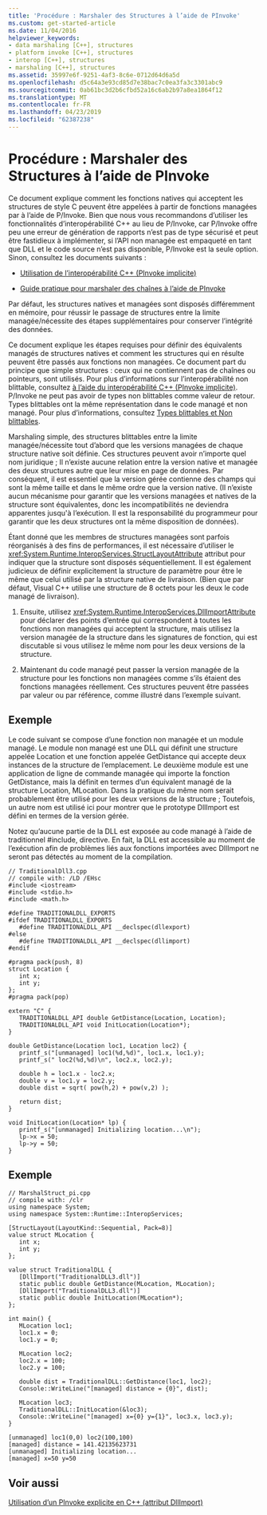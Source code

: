 ```yaml
---
title: 'Procédure : Marshaler des Structures à l’aide de PInvoke'
ms.custom: get-started-article
ms.date: 11/04/2016
helpviewer_keywords:
- data marshaling [C++], structures
- platform invoke [C++], structures
- interop [C++], structures
- marshaling [C++], structures
ms.assetid: 35997e6f-9251-4af3-8c6e-0712d64d6a5d
ms.openlocfilehash: d5c64a3e93cd85d7e38bac7c0ea3fa3c3301abc9
ms.sourcegitcommit: 0ab61bc3d2b6cfbd52a16c6ab2b97a8ea1864f12
ms.translationtype: MT
ms.contentlocale: fr-FR
ms.lasthandoff: 04/23/2019
ms.locfileid: "62387238"
---
```

# <a name="how-to-marshal-structures-using-pinvoke"></a>Procédure : Marshaler des Structures à l’aide de PInvoke

Ce document explique comment les fonctions natives qui acceptent les structures de style C peuvent être appelées à partir de fonctions managées par à l’aide de P/Invoke. Bien que nous vous recommandons d’utiliser les fonctionnalités d’interopérabilité C++ au lieu de P/Invoke, car P/Invoke offre peu une erreur de génération de rapports n’est pas de type sécurisé et peut être fastidieux à implémenter, si l’API non managée est empaqueté en tant que DLL et le code source n’est pas disponible, P/Invoke est la seule option. Sinon, consultez les documents suivants :

- [Utilisation de l’interopérabilité C++ (PInvoke implicite)](../dotnet/using-cpp-interop-implicit-pinvoke.md)

- [Guide pratique pour marshaler des chaînes à l’aide de PInvoke](../dotnet/how-to-marshal-strings-using-pinvoke.md)

Par défaut, les structures natives et managées sont disposés différemment en mémoire, pour réussir le passage de structures entre la limite managée/nécessite des étapes supplémentaires pour conserver l’intégrité des données.

Ce document explique les étapes requises pour définir des équivalents managés de structures natives et comment les structures qui en résulte peuvent être passés aux fonctions non managées. Ce document part du principe que simple structures : ceux qui ne contiennent pas de chaînes ou pointeurs, sont utilisés. Pour plus d’informations sur l’interopérabilité non blittable, consultez [à l’aide du interopérabilité C++ (PInvoke implicite)](../dotnet/using-cpp-interop-implicit-pinvoke.md). P/Invoke ne peut pas avoir de types non blittables comme valeur de retour. Types blittables ont la même représentation dans le code managé et non managé. Pour plus d’informations, consultez [Types blittables et Non blittables](/dotnet/framework/interop/blittable-and-non-blittable-types).

Marshaling simple, des structures blittables entre la limite managée/nécessite tout d’abord que les versions managées de chaque structure native soit définie. Ces structures peuvent avoir n’importe quel nom juridique ; Il n’existe aucune relation entre la version native et managée des deux structures autre que leur mise en page de données. Par conséquent, il est essentiel que la version gérée contienne des champs qui sont la même taille et dans le même ordre que la version native. (Il n’existe aucun mécanisme pour garantir que les versions managées et natives de la structure sont équivalentes, donc les incompatibilités ne deviendra apparentes jusqu'à l’exécution. Il est la responsabilité du programmeur pour garantir que les deux structures ont la même disposition de données).

Étant donné que les membres de structures managées sont parfois réorganisés à des fins de performances, il est nécessaire d’utiliser le <xref:System.Runtime.InteropServices.StructLayoutAttribute> attribut pour indiquer que la structure sont disposés séquentiellement. Il est également judicieux de définir explicitement la structure de paramètre pour être le même que celui utilisé par la structure native de livraison. (Bien que par défaut, Visual C++ utilise une structure de 8 octets pour les deux le code managé de livraison).

1. Ensuite, utilisez <xref:System.Runtime.InteropServices.DllImportAttribute> pour déclarer des points d’entrée qui correspondent à toutes les fonctions non managées qui acceptent la structure, mais utilisez la version managée de la structure dans les signatures de fonction, qui est discutable si vous utilisez le même nom pour les deux versions de la structure.

1. Maintenant du code managé peut passer la version managée de la structure pour les fonctions non managées comme s’ils étaient des fonctions managées réellement. Ces structures peuvent être passées par valeur ou par référence, comme illustré dans l’exemple suivant.

## <a name="example"></a>Exemple

Le code suivant se compose d’une fonction non managée et un module managé. Le module non managé est une DLL qui définit une structure appelée Location et une fonction appelée GetDistance qui accepte deux instances de la structure de l’emplacement. Le deuxième module est une application de ligne de commande managée qui importe la fonction GetDistance, mais la définit en termes d’un équivalent managé de la structure Location, MLocation. Dans la pratique du même nom serait probablement être utilisé pour les deux versions de la structure ; Toutefois, un autre nom est utilisé ici pour montrer que le prototype DllImport est défini en termes de la version gérée.

Notez qu’aucune partie de la DLL est exposée au code managé à l’aide de traditionnel #include, directive. En fait, la DLL est accessible au moment de l’exécution afin de problèmes liés aux fonctions importées avec DllImport ne seront pas détectés au moment de la compilation.

```
// TraditionalDll3.cpp
// compile with: /LD /EHsc
#include <iostream>
#include <stdio.h>
#include <math.h>

#define TRADITIONALDLL_EXPORTS
#ifdef TRADITIONALDLL_EXPORTS
   #define TRADITIONALDLL_API __declspec(dllexport)
#else
   #define TRADITIONALDLL_API __declspec(dllimport)
#endif

#pragma pack(push, 8)
struct Location {
   int x;
   int y;
};
#pragma pack(pop)

extern "C" {
   TRADITIONALDLL_API double GetDistance(Location, Location);
   TRADITIONALDLL_API void InitLocation(Location*);
}

double GetDistance(Location loc1, Location loc2) {
   printf_s("[unmanaged] loc1(%d,%d)", loc1.x, loc1.y);
   printf_s(" loc2(%d,%d)\n", loc2.x, loc2.y);

   double h = loc1.x - loc2.x;
   double v = loc1.y = loc2.y;
   double dist = sqrt( pow(h,2) + pow(v,2) );

   return dist;
}

void InitLocation(Location* lp) {
   printf_s("[unmanaged] Initializing location...\n");
   lp->x = 50;
   lp->y = 50;
}
```

## <a name="example"></a>Exemple

```
// MarshalStruct_pi.cpp
// compile with: /clr
using namespace System;
using namespace System::Runtime::InteropServices;

[StructLayout(LayoutKind::Sequential, Pack=8)]
value struct MLocation {
   int x;
   int y;
};

value struct TraditionalDLL {
   [DllImport("TraditionalDLL3.dll")]
   static public double GetDistance(MLocation, MLocation);
   [DllImport("TraditionalDLL3.dll")]
   static public double InitLocation(MLocation*);
};

int main() {
   MLocation loc1;
   loc1.x = 0;
   loc1.y = 0;

   MLocation loc2;
   loc2.x = 100;
   loc2.y = 100;

   double dist = TraditionalDLL::GetDistance(loc1, loc2);
   Console::WriteLine("[managed] distance = {0}", dist);

   MLocation loc3;
   TraditionalDLL::InitLocation(&loc3);
   Console::WriteLine("[managed] x={0} y={1}", loc3.x, loc3.y);
}
```

```Output
[unmanaged] loc1(0,0) loc2(100,100)
[managed] distance = 141.42135623731
[unmanaged] Initializing location...
[managed] x=50 y=50
```

## <a name="see-also"></a>Voir aussi

[Utilisation d’un PInvoke explicite en C++ (attribut DllImport)](../dotnet/using-explicit-pinvoke-in-cpp-dllimport-attribute.md)
